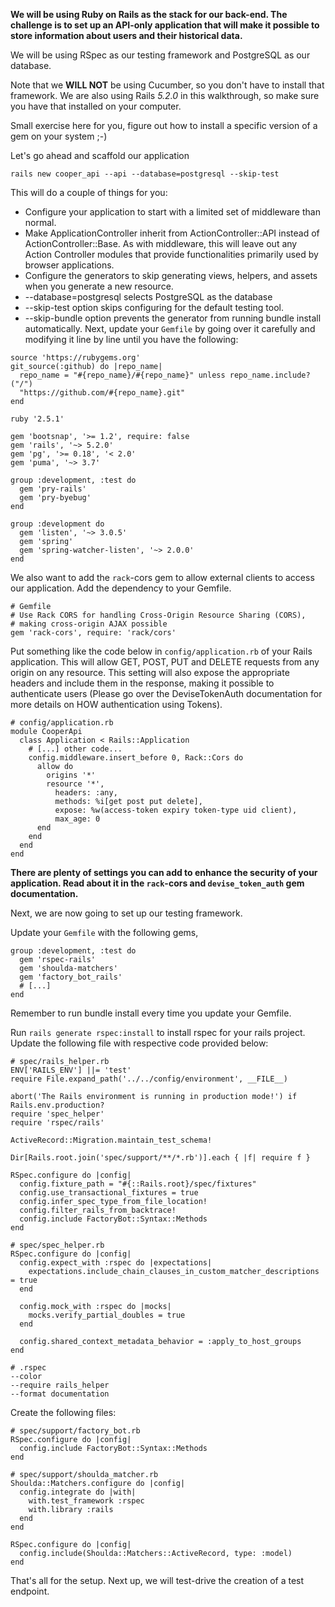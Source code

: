 **We will be using Ruby on Rails as the stack for our back-end. The challenge is to set up an API-only application that will make it possible to store information about users and their historical data.**

We will be using RSpec as our testing framework and PostgreSQL as our database.

Note that we **WILL NOT** be using Cucumber, so you don't have to install that framework. We are also using Rails _5.2.0_ in this walkthrough, so make sure you have that installed on your computer.

Small exercise here for you, figure out how to install a specific version of a gem on your system ;-)

Let's go ahead and scaffold our application
```
rails new cooper_api --api --database=postgresql --skip-test
```

This will do a couple of things for you:

*   Configure your application to start with a limited set of middleware than normal.
*   Make ApplicationController inherit from ActionController::API instead of ActionController::Base. As with middleware, this will leave out any Action Controller modules that provide functionalities primarily used by browser applications.
*   Configure the generators to skip generating views, helpers, and assets when you generate a new resource.
*   --database=postgresql selects PostgreSQL as the database
*   --skip-test option skips configuring for the default testing tool.
*   --skip-bundle option prevents the generator from running bundle install automatically. Next, update your `Gemfile` by going over it carefully and modifying it line by line until you have the following:
```
source 'https://rubygems.org'
git_source(:github) do |repo_name|
  repo_name = "#{repo_name}/#{repo_name}" unless repo_name.include?("/")
  "https://github.com/#{repo_name}.git"
end

ruby '2.5.1'

gem 'bootsnap', '>= 1.2', require: false
gem 'rails', '~> 5.2.0'
gem 'pg', '>= 0.18', '< 2.0'
gem 'puma', '~> 3.7'

group :development, :test do
  gem 'pry-rails'
  gem 'pry-byebug'
end

group :development do
  gem 'listen', '~> 3.0.5'
  gem 'spring'
  gem 'spring-watcher-listen', '~> 2.0.0'
end
```
We also want to add the `rack`-cors gem to allow external clients to access our application. Add the dependency to your Gemfile.
```
# Gemfile
# Use Rack CORS for handling Cross-Origin Resource Sharing (CORS),
# making cross-origin AJAX possible 
gem 'rack-cors', require: 'rack/cors'
```

Put something like the code below in `config/application.rb` of your Rails application. This will allow GET, POST, PUT and DELETE requests from any origin on any resource. This setting will also expose the appropriate headers and include them in the response, making it possible to authenticate users (Please go over the DeviseTokenAuth documentation for more details on HOW authentication using Tokens).
```
# config/application.rb
module CooperApi
  class Application < Rails::Application
    # [...] other code...
    config.middleware.insert_before 0, Rack::Cors do
      allow do
        origins '*'
        resource '*', 
          headers: :any, 
          methods: %i[get post put delete],
          expose: %w(access-token expiry token-type uid client),
          max_age: 0
      end
    end
  end
end
```

**There are plenty of settings you can add to enhance the security of your application. Read about it in the `rack`-cors and `devise_token_auth` gem documentation.**

Next, we are now going to set up our testing framework.

Update your `Gemfile` with the following gems,
```
group :development, :test do
  gem 'rspec-rails'
  gem 'shoulda-matchers'
  gem 'factory_bot_rails'
  # [...]
end
```

Remember to run bundle install every time you update your Gemfile.

Run `rails generate rspec:install` to install rspec for your rails project. Update the following file with respective code provided below:
```
# spec/rails_helper.rb
ENV['RAILS_ENV'] ||= 'test'
require File.expand_path('../../config/environment', __FILE__)

abort('The Rails environment is running in production mode!') if Rails.env.production?
require 'spec_helper'
require 'rspec/rails'

ActiveRecord::Migration.maintain_test_schema!

Dir[Rails.root.join('spec/support/**/*.rb')].each { |f| require f }

RSpec.configure do |config|
  config.fixture_path = "#{::Rails.root}/spec/fixtures"
  config.use_transactional_fixtures = true
  config.infer_spec_type_from_file_location!
  config.filter_rails_from_backtrace!
  config.include FactoryBot::Syntax::Methods
end
```
```
# spec/spec_helper.rb
RSpec.configure do |config|
  config.expect_with :rspec do |expectations|
    expectations.include_chain_clauses_in_custom_matcher_descriptions = true
  end

  config.mock_with :rspec do |mocks|
    mocks.verify_partial_doubles = true
  end

  config.shared_context_metadata_behavior = :apply_to_host_groups
end
```
```
# .rspec
--color
--require rails_helper
--format documentation
```

Create the following files:
```
# spec/support/factory_bot.rb
RSpec.configure do |config|
  config.include FactoryBot::Syntax::Methods
end
```
```
# spec/support/shoulda_matcher.rb
Shoulda::Matchers.configure do |config|
  config.integrate do |with|
    with.test_framework :rspec
    with.library :rails
  end
end

RSpec.configure do |config|
  config.include(Shoulda::Matchers::ActiveRecord, type: :model)
end
```

That's all for the setup. Next up, we will test-drive the creation of a test endpoint.